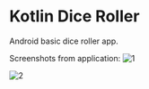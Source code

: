 # Kotlin Dice Roller
Android basic dice roller app.

Screenshots from application:
![1](https://github.com/burakalatas/Kotlin_DiceRoller/assets/93757910/c8770198-5dc1-434c-828c-cce3fc3da17e)

![2](https://github.com/burakalatas/Kotlin_DiceRoller/assets/93757910/2e7b98c8-2357-430e-b1c3-521d7f265a42)
